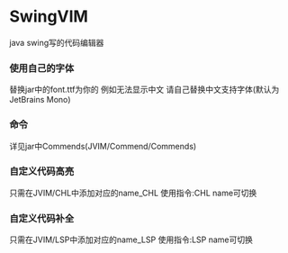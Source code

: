 # SwingVIM
java swing写的代码编辑器
### 使用自己的字体
替换jar中的font.ttf为你的 例如无法显示中文 请自己替换中文支持字体(默认为JetBrains Mono)
### 命令
详见jar中Commends(JVIM/Commend/Commends)
### 自定义代码高亮
只需在JVIM/CHL中添加对应的name_CHL
使用指令:CHL name可切换
### 自定义代码补全
只需在JVIM/LSP中添加对应的name_LSP
使用指令:LSP name可切换
